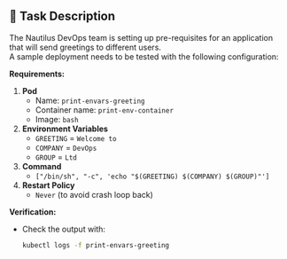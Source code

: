 ## 📄 Task Description

The Nautilus DevOps team is setting up pre-requisites for an application\
that will send greetings to different users.  
A sample deployment needs to be tested with the following configuration:

**Requirements:**

1. **Pod**
    - Name: `print-envars-greeting`
    - Container name: `print-env-container`
    - Image: `bash`
2. **Environment Variables**
    - `GREETING` = `Welcome to`
    - `COMPANY` = `DevOps`
    - `GROUP` = `Ltd`
3. **Command**
    - `["/bin/sh", "-c", 'echo "$(GREETING) $(COMPANY) $(GROUP)"']`
4. **Restart Policy**
    - `Never` (to avoid crash loop back)

**Verification:**
- Check the output with:
  ```bash
  kubectl logs -f print-envars-greeting
